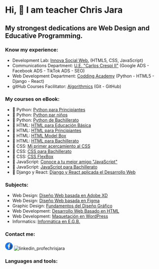 # Hi, 👋  I am teacher Chris Jara



## My strongest dedications are Web Design and Educative Programming.



### Know my experience:

- Development Lab:  [Innova Social Web.]() (HTML5, CSS, JavaScript)
- Communications Department:  [U.E. "Carlos Crespi II"]() (Google ADS - Facebook ADS - TikTok ADS - SEO)
- Web Development Department: [Codding Academy]() (Python - HTML5 - Django - React)
- gitHub Courses Facilitator: [Algorithmics]() (Git - GitHub)



### My courses on eBook:

- 📙 Python: [Python para Principiantes]()
- 📙 Python: [Python par niños]()
- 📙 Python: [Python de Bachillerato]()
- 📘 HTML: [HTML para Educación Básica]()
- 📘 HTML: [HTML para Principiantes]()
- 📘 HTML: [HTML Model Box]()
- 📘 HTML: [HTML para Bachillerato]()
- 📗 CSS: [Mi primer acercamiento al CSS]()
- 📗 CSS: [CSS para Bachillerato]()
- 📗 CSS: [CSS FlexBox]()
- 📕 JavaScript: [Conoce a tu mejor amigo "JavaScript"]() 
- 📕 JavaScript: [JavaScript para Bachillerato]()
- 📔 Django y React: [Django y React aplicada el Desarrollo Web]()



### Subjects:

- Web Design: [Diseño Web basada en Adobe XD]()
- Web Design: [Diseño Web basada en Figma]()
- Graphic Design: [Fundamentos del Diseño Gráfico]()
- Web Development: [Desarrollo Web Basado en HTML]()
- Web Development: [Maquetación en WordPress]()
- Informatics: [Informática en E.G.B.]()



### Contact me:
![facebook_profechrisjara](image/facebook_ProfeChrisJara.png) ![linkedin_profechrisjara](image/tiktok.png)


### Languages and tools:

